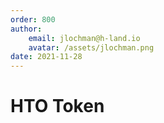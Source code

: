 ```yaml
---
order: 800
author: 
    email: jlochman@h-land.io
    avatar: /assets/jlochman.png
date: 2021-11-28
---
```


# HTO Token